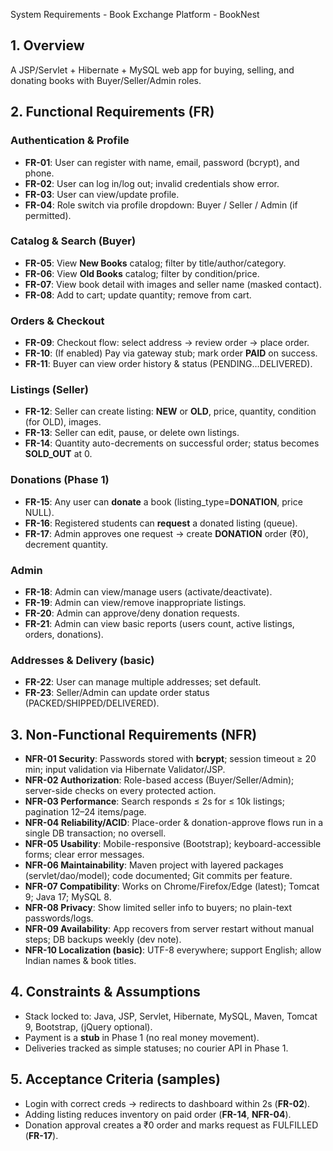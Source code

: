 System Requirements - Book Exchange Platform - BookNest 


## 1. Overview
A JSP/Servlet + Hibernate + MySQL web app for buying, selling, and donating books with Buyer/Seller/Admin roles.


## 2. Functional Requirements (FR)
### Authentication & Profile
- **FR-01**: User can register with name, email, password (bcrypt), and phone.
- **FR-02**: User can log in/log out; invalid credentials show error.
- **FR-03**: User can view/update profile.
- **FR-04**: Role switch via profile dropdown: Buyer / Seller / Admin (if permitted).

### Catalog & Search (Buyer)
- **FR-05**: View **New Books** catalog; filter by title/author/category.
- **FR-06**: View **Old Books** catalog; filter by condition/price.
- **FR-07**: View book detail with images and seller name (masked contact).
- **FR-08**: Add to cart; update quantity; remove from cart.

### Orders & Checkout
- **FR-09**: Checkout flow: select address → review order → place order.
- **FR-10**: (If enabled) Pay via gateway stub; mark order **PAID** on success.
- **FR-11**: Buyer can view order history & status (PENDING…DELIVERED).

### Listings (Seller)
- **FR-12**: Seller can create listing: **NEW** or **OLD**, price, quantity, condition (for OLD), images.
- **FR-13**: Seller can edit, pause, or delete own listings.
- **FR-14**: Quantity auto-decrements on successful order; status becomes **SOLD_OUT** at 0.

### Donations (Phase 1)
- **FR-15**: Any user can **donate** a book (listing_type=**DONATION**, price NULL).
- **FR-16**: Registered students can **request** a donated listing (queue).
- **FR-17**: Admin approves one request → create **DONATION** order (₹0), decrement quantity.

### Admin
- **FR-18**: Admin can view/manage users (activate/deactivate).
- **FR-19**: Admin can view/remove inappropriate listings.
- **FR-20**: Admin can approve/deny donation requests.
- **FR-21**: Admin can view basic reports (users count, active listings, orders, donations).

### Addresses & Delivery (basic)
- **FR-22**: User can manage multiple addresses; set default.
- **FR-23**: Seller/Admin can update order status (PACKED/SHIPPED/DELIVERED).


## 3. Non-Functional Requirements (NFR)
- **NFR-01 Security**: Passwords stored with **bcrypt**; session timeout ≥ 20 min; input validation via Hibernate Validator/JSP.
- **NFR-02 Authorization**: Role-based access (Buyer/Seller/Admin); server-side checks on every protected action.
- **NFR-03 Performance**: Search responds ≤ 2s for ≤ 10k listings; pagination 12–24 items/page.
- **NFR-04 Reliability/ACID**: Place-order & donation-approve flows run in a single DB transaction; no oversell.
- **NFR-05 Usability**: Mobile-responsive (Bootstrap); keyboard-accessible forms; clear error messages.
- **NFR-06 Maintainability**: Maven project with layered packages (servlet/dao/model); code documented; Git commits per feature.
- **NFR-07 Compatibility**: Works on Chrome/Firefox/Edge (latest); Tomcat 9; Java 17; MySQL 8.
- **NFR-08 Privacy**: Show limited seller info to buyers; no plain-text passwords/logs.
- **NFR-09 Availability**: App recovers from server restart without manual steps; DB backups weekly (dev note).
- **NFR-10 Localization (basic)**: UTF-8 everywhere; support English; allow Indian names & book titles.


## 4. Constraints & Assumptions
- Stack locked to: Java, JSP, Servlet, Hibernate, MySQL, Maven, Tomcat 9, Bootstrap, (jQuery optional).
- Payment is a **stub** in Phase 1 (no real money movement).
- Deliveries tracked as simple statuses; no courier API in Phase 1.


## 5. Acceptance Criteria (samples)
- Login with correct creds → redirects to dashboard within 2s (**FR-02**).
- Adding listing reduces inventory on paid order (**FR-14**, **NFR-04**).
- Donation approval creates a ₹0 order and marks request as FULFILLED (**FR-17**).

